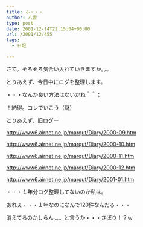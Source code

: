 ```yaml
---
title: ふ・・・
author: 八雲
type: post
date: 2001-12-14T22:15:04+00:00
url: /2001/12/455
tags:
  - 日記

---
```

さて。そろそろ気合い入れていきますか。。。
  
とりあえず、今日中にログを整理します。
  
・・・なんか良い方法はないかね＾＾；
  
！納得。コレでいこう（謎）

とりあえず、旧ログー
  
http://www6.airnet.ne.jp/marqut/Diary/2000-09.htm
  
http://www6.airnet.ne.jp/marqut/Diary/2000-10.htm
  
http://www6.airnet.ne.jp/marqut/Diary/2000-11.htm
  
http://www6.airnet.ne.jp/marqut/Diary/2000-12.htm
  
http://www6.airnet.ne.jp/marqut/Diary/2001-01.htm

・・・１年分ログ整理してないのか私は。
  
あれぇ・・・１年なのになんで120件なんだろ・・・
  
消えてるのかしらん。。。と言うか・・・さぼり！？ｗ

